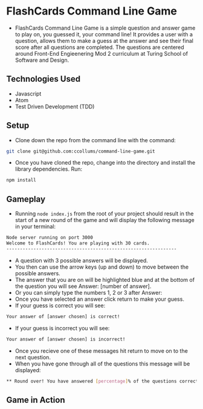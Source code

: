 # FlashCards Command Line Game

- FlashCards Command Line Game is a simple question and answer game to play on, you guessed it, your command line! It provides a user with a question, allows them to make a guess at the answer and see their final score after all questions are completed. The questions are centered around Front-End Engieenering Mod 2 curriculum at Turing School of Software and Design.

## Technologies Used
- Javascript 
- Atom 
- Test Driven Development (TDD)

## Setup

- Clone down the repo from the command line with the command:

```bash
git clone git@github.com:ccollums/command-line-game.git
```

- Once you have cloned the repo, change into the directory and install the library dependencies. Run:

```bash
npm install
```
## Gameplay

- Running `node index.js` from the root of your project should result in the start of a new round of the game and will display the following message in your terminal: 

```bash
Node server running on port 3000
Welcome to FlashCards! You are playing with 30 cards. 
---------------------------------------------------------------
```
- A question with 3 possible answers will be displayed. 
- You then can use the arrow keys (up and down) to move between the possible answers. 
- The answer that you are on will be highlighted blue and at the bottom of the question you will see Answer: [number of answer].
- Or you can simply type the numbers 1, 2 or 3 after Answer:
- Once you have selected an answer click return to make your guess.
- If your guess is correct you will see:

```bash
Your answer of [answer chosen] is correct!
```
- If your guess is incorrect you will see:

```bash
Your answer of [answer chosen] is incorrect!
```

- Once you recieve one of these messages hit return to move on to the next question. 
- When you have gone through all of the questions this message will be displayed:

```bash
** Round over! You have answered [percentage]% of the questions correctly!
```

## Game in Action 

